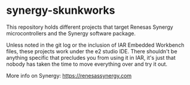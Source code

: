 # synergy-skunkworks
This repository holds different projects that target Renesas Synergy
microcontrollers and the Synergy software package.


Unless noted in the git log or the inclusion of IAR Embedded Workbench files, 
these projects work under the e2 studio IDE. There shouldn't be anything
specific that precludes you from using it in IAR, it's just that nobody has
taken the time to move everything over and try it out.

More info on Synergy: https://renesassynergy.com

